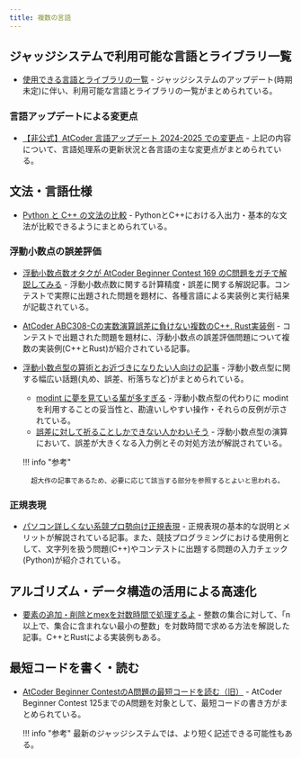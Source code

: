 ```yaml
---
title: 複数の言語
---
```


## ジャッジシステムで利用可能な言語とライブラリ一覧

- [使用できる言語とライブラリの一覧](https://img.atcoder.jp/file/language-update/2025-10/language-list.html) - ジャッジシステムのアップデート(時期未定)に伴い、利用可能な言語とライブラリの一覧がまとめられている。

### 言語アップデートによる変更点

- [【非公式】AtCoder 言語アップデート 2024-2025 での変更点](https://qiita.com/punirunrun/items/9bbdb33ef03e9a3a5138) - 上記の内容について、言語処理系の更新状況と各言語の主な変更点がまとめられている。

## 文法・言語仕様

- [Python と C++ の文法の比較](https://qiita.com/toriidao/items/6ffee7f40cc2e47c3e22) - PythonとC++における入出力・基本的な文法が比較できるようにまとめられている。

### 浮動小数点の誤差評価

- [浮動小数点数オタクが AtCoder Beginner Contest 169 のC問題をガチで解説してみる](https://qiita.com/mod_poppo/items/910b5fb9303baf864bf7) - 浮動小数点数に関する計算精度・誤差に関する解説記事。コンテストで実際に出題された問題を題材に、各種言語による実装例と実行結果が記載されている。
- [AtCoder ABC308-Cの実数演算誤差に負けない複数のC++, Rust実装例](https://qiita.com/hossie/items/329adf98680ef1816ede) - コンテストで出題された問題を題材に、浮動小数点の誤差評価問題について複数の実装例(C++とRust)が紹介されている記事。
- [浮動小数点型の算術とお近づきになりたい人向けの記事](https://rsk0315.hatenablog.com/entry/2024/02/25/231237) - 浮動小数点型に関する幅広い話題(丸め、誤差、桁落ちなど)がまとめられている。
    - [modint に夢を見ている輩が多すぎる](https://rsk0315.hatenablog.com/entry/2025/07/12/131257) - 浮動小数点型の代わりに modint を利用することの妥当性と、勘違いしやすい操作・それらの反例が示されている。
    - [誤差に対して祈ることしかできない人かわいそう](https://rsk0315.hatenablog.com/entry/2024/12/28/151905) - 浮動小数点型の演算において、誤差が大きくなる入力例とその対処方法が解説されている。

    !!! info "参考"

        超大作の記事であるため、必要に応じて該当する部分を参照するとよいと思われる。

### 正規表現

- [パソコン詳しくない系競プロ勢向け正規表現](https://snuke.hatenablog.com/entry/2017/12/27/191600) - 正規表現の基本的な説明とメリットが解説されている記事。また、競技プログラミングにおける使用例として、文字列を扱う問題(C++)やコンテストに出題する問題の入力チェック(Python)が紹介されている。

## アルゴリズム・データ構造の活用による高速化

- [要素の追加・削除とmexを対数時間で処理するよ](https://rsk0315.hatenablog.com/entry/2020/10/11/125049) - 整数の集合に対して、「n以上で、集合に含まれない最小の整数」を対数時間で求める方法を解説した記事。C++とRustによる実装例もある。

## 最短コードを書く・読む

- [AtCoder Beginner ContestのA問題の最短コードを読む（旧）](https://qiita.com/kotatsugame/items/184bfd63d9b21f214475) - AtCoder Beginner Contest 125までのA問題を対象として、最短コードの書き方がまとめられている。

    !!! info "参考"
        最新のジャッジシステムでは、より短く記述できる可能性もある。
